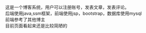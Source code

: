这是一个博客系统，用户可以注册账号，发表文章，发表评论。  
后端使用java,ssm框架，前端使用jsp，bootstrap，数据库使用mysql  
前端参考了其他博主  
目前页面看起来还是比较简陋的  
 
 


